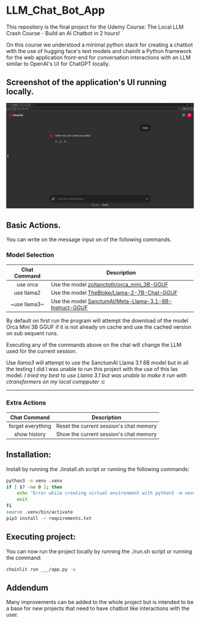 # LLM_Chat_Bot_App
This repository is the final project for the Udemy Course: The Local LLM Crash Course - Build an AI Chatbot in 2 hours!

On this course we understood a minimal python stack for creating a chatbot with the use of hugging face's text models and chainlit a Python framework for the web application front-end for conversation interactions with an LLM similar to OpenAI's UI for ChatGPT locally.

## Screenshot of the application's UI running locally.
![UI_Screenshot](https://github.com/0100-0100/LLM_Chat_Bot_App/blob/main/static/img/Example.PNG "UI Screenshot")

## Basic Actions.
You can write on the message input on of the following commands.
### Model Selection
| Chat Command | Description                                                                                                                                            |
| :----------: | ------------------------------------------------------------------------------------------------------------------------------------------------------ |
| use orca     | Use the model [zoltanctoth/orca_mini_3B-GGUF](https://huggingface.co/zoltanctoth/orca_mini_3B-GGUF "Hugging Face Orca 3B Model.")                      |
| use llama2   | Use the model [TheBloke/Llama-2-7B-Chat-GGUF](https://huggingface.co/TheBloke/Llama-2-7B-Chat-GGUF "Hugging Face Llama 2 7B.")                         |
| ~use llama3~ | Use the model [SanctumAI/Meta-Llama-3.1-8B-Instruct-GGUF](https://huggingface.co/SanctumAI/Meta-Llama-3.1-8B-Instruct-GGUF "Hugging Face Llama 2 7B.") |

By default on first run the program will attempt the download of the model Orca Mini 3B GGUF if it is not already on cache and use the cached version on sub sequent runs.

Executing any of the commands above on the chat will change the LLM used for the current session.

Use *llama3* will attempt to use the SanctumAI Llama 3.1 8B model but in all the testing I did I was unable to run this project with the use of this las model.
*I tried my best to use Llama 3.1 but was unable to make it run with ctransformers on my local compputer :c*

---

### Extra Actions
| Chat Command      | Description                             |
| :---------------: | --------------------------------------- |
| forget everything | Reset the current session's chat memory |
| show history      | Show the current session's chat memory  |

## Installation:
Install by running the ./install.sh script or running the following commands:
```bash
python3 -m venv .venv
if [ $? -ne 0 ]; then
    echo 'Error while creating virtual environment with python3 -m venv .venv'
    exit
fi
source .venv/bin/activate
pip3 install -r requirements.txt
```

## Executing project:
You can now run the project locally by running the ./run.sh script or running the command:
```bash
chainlit run ___/app.py -w
```

## Addendum
Many improvements can be added to the whole project but is intended to be a base for new projects that need to have chatbot like interactions with the user.

